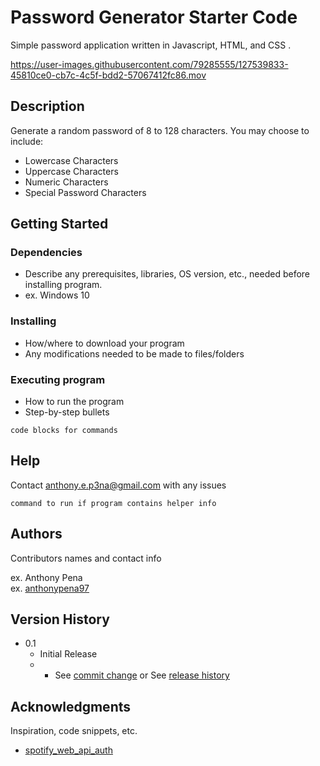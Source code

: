 # Password Generator Starter Code

Simple password application written in Javascript, HTML, and CSS .

https://user-images.githubusercontent.com/79285555/127539833-45810ce0-cb7c-4c5f-bdd2-57067412fc86.mov

## Description

Generate a random password of 8 to 128 characters. You may choose to include:

* Lowercase Characters
* Uppercase Characters
* Numeric Characters
* Special Password Characters

## Getting Started

### Dependencies

* Describe any prerequisites, libraries, OS version, etc., needed before installing program.
* ex. Windows 10

### Installing

* How/where to download your program
* Any modifications needed to be made to files/folders

### Executing program

* How to run the program
* Step-by-step bullets
```
code blocks for commands
```

## Help

Contact anthony.e.p3na@gmail.com with any issues
```
command to run if program contains helper info
```

## Authors

Contributors names and contact info

ex. Anthony Pena  
ex. [anthonypena97](https://github.com/anthonypena97)

## Version History
    
* 0.1
    * Initial Release
    * * See [commit change]() or See [release history]()

## Acknowledgments

Inspiration, code snippets, etc.
* [spotify_web_api_auth](https://github.com/spotify/web-api-auth-examples)
